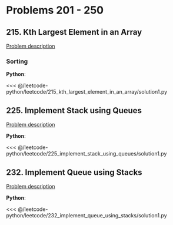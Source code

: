 # Problems 201 - 250

## 215. Kth Largest Element in an Array

[Problem description](https://leetcode.com/problems/kth-largest-element-in-an-array/)

### Sorting

__Python__:

<<< @/leetcode-python/leetcode/215_kth_largest_element_in_an_array/solution1.py

## 225. Implement Stack using Queues

[Problem description](https://leetcode.com/problems/implement-stack-using-queues/)

__Python__:

<<< @/leetcode-python/leetcode/225_implement_stack_using_queues/solution1.py

## 232. Implement Queue using Stacks

[Problem description](https://leetcode.com/problems/implement-queue-using-stacks/)

__Python__:

<<< @/leetcode-python/leetcode/232_implement_queue_using_stacks/solution1.py
